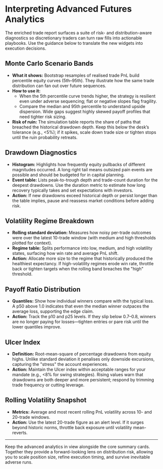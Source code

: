 # Interpreting Advanced Futures Analytics

The enriched trade report surfaces a suite of risk- and distribution-aware diagnostics
so discretionary traders can turn raw fills into actionable playbooks. Use the
guidance below to translate the new widgets into execution decisions.

## Monte Carlo Scenario Bands
- **What it shows:** Bootstrap resamples of realised trade PnL build percentile equity
  curves (5th–95th). They illustrate how the same trade distribution can fan out over
  future sequences.
- **How to use it:**
  - When the 5th percentile curve trends higher, the strategy is resilient even under
    adverse sequencing; flat or negative slopes flag fragility.
  - Compare the median and 95th percentile to understand upside dispersion. Wide gaps
    suggest highly skewed payoff profiles that need tighter risk sizing.
- **Risk of ruin:** The simulation table reports the share of paths that breached the
  historical drawdown depth. Keep this below the desk’s tolerance (e.g., <5%); if it
  spikes, scale down trade size or tighten stops until the ruin probability retreats.

## Drawdown Diagnostics
- **Histogram:** Highlights how frequently equity pullbacks of different magnitudes
  occurred. A long right tail means outsized pain events are possible and should be
  budgeted for in capital planning.
- **Event table:** Lists peak-to-trough depth and trade-count duration for the deepest
  drawdowns. Use the duration metric to estimate how long recovery typically takes and
  set expectations with investors.
- **Action:** If new drawdowns exceed historical depth or persist longer than the table
  implies, pause and reassess market conditions before adding risk.

## Volatility Regime Breakdown
- **Rolling standard deviation:** Measures how noisy per-trade outcomes were over the
  latest 10-trade window (with medium and high thresholds plotted for context).
- **Regime table:** Splits performance into low, medium, and high volatility states,
  surfacing how win rate and average PnL shift.
- **Action:** Allocate more size to the regime that historically produced the healthiest
  expectancy. If high-volatility regimes erode win rate, throttle back or tighten
  targets when the rolling band breaches the "high" threshold.

## Payoff Ratio Distribution
- **Quantiles:** Show how individual winners compare with the typical loss. A p50 above
  1.0 indicates that even the median winner outpaces the average loss, supporting the
  edge claim.
- **Action:** Track the p10 and p25 levels. If they slip below 0.7–0.8, winners are no
  longer paying for losses—tighten entries or pare risk until the lower quantiles
  improve.

## Ulcer Index
- **Definition:** Root-mean-square of percentage drawdowns from equity highs. Unlike
  standard deviation it penalises only downside excursions, capturing the "stress" the
  account experiences.
- **Action:** Maintain the Ulcer index within acceptable ranges for your mandate (e.g.,
  <8% for swing strategies). Rising values warn that drawdowns are both deeper and more
  persistent; respond by trimming trade frequency or cutting leverage.

## Rolling Volatility Snapshot
- **Metrics:** Average and most recent rolling PnL volatility across 10- and 20-trade
  windows.
- **Action:** Use the latest 20-trade figure as an alert level. If it surges beyond
  historic norms, throttle back exposure until volatility mean-reverts.

---

Keep the advanced analytics in view alongside the core summary cards. Together they
provide a forward-looking lens on distribution risk, allowing you to scale position
size, refine execution timing, and survive inevitable adverse runs.
